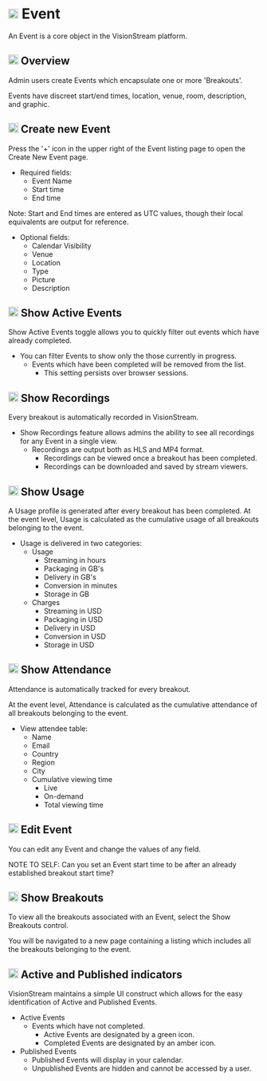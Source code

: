 # <img src="https://raw.githubusercontent.com/FortAwesome/Font-Awesome/6.x/svgs/solid/flag.svg" width="20" height="20"> Event
An Event is a core object in the VisionStream platform.

## <img src="https://raw.githubusercontent.com/FortAwesome/Font-Awesome/6.x/svgs/solid/magnifying-glass-chart.svg" width="20" height="20"> Overview
Admin users create Events which encapsulate one or more 'Breakouts'.

Events have discreet start/end times, location, venue, room, description, and graphic.

##  <img src="https://raw.githubusercontent.com/FortAwesome/Font-Awesome/6.x/svgs/solid/plus.svg" width="20" height="20"> Create new Event

Press the '+' icon in the upper right of the Event listing page to open the Create New Event page.

* Required fields:
  - Event Name
  - Start time
  - End time

Note: Start and End times are entered as UTC values, though their local equivalents are output for reference.

* Optional fields:
  - Calendar Visibility
  - Venue
  - Location
  - Type
  - Picture
  - Description

## <img src="https://raw.githubusercontent.com/FortAwesome/Font-Awesome/6.x/svgs/solid/toggle-on.svg" width="20" height="20"> Show Active Events

Show Active Events toggle allows you to quickly filter out events which have already completed.

* You can filter Events to show only the those currently in progress.
  - Events which have been completed will be removed from the list.
    - This setting persists over browser sessions.

## <img src="https://raw.githubusercontent.com/FortAwesome/Font-Awesome/6.x/svgs/solid/circle-play.svg" width="20" height="20"> Show Recordings

Every breakout is automatically recorded in VisionStream.
* Show Recordings feature allows admins the ability to see all recordings for any Event in a single view.
    - Recordings are output both as HLS and MP4 format.
      - Recordings can be viewed once a breakout has been completed.
      - Recordings can be downloaded and saved by stream viewers.

## <img src="https://raw.githubusercontent.com/FortAwesome/Font-Awesome/6.x/svgs/solid/gauge-high.svg" width="20" height="20"> Show Usage

A Usage profile is generated after every breakout has been completed. At the event level, Usage is calculated as the cumulative usage of all breakouts belonging to the event.

* Usage is delivered in two categories:
  - Usage
    - Streaming in hours
    - Packaging in GB's
    - Delivery in GB's
    - Conversion in minutes
    - Storage in GB
  - Charges
    - Streaming in USD
    - Packaging in USD
    - Delivery in USD
    - Conversion in USD
    - Storage in USD

##  <img src="https://raw.githubusercontent.com/FortAwesome/Font-Awesome/6.x/svgs/solid/users.svg" width="20" height="20"> Show Attendance

Attendance is automatically tracked for every breakout.

At the event level, Attendance is calculated as the cumulative attendance of all breakouts belonging to the event.

* View attendee table:
  - Name
  - Email
  - Country
  - Region
  - City
  - Cumulative viewing time
    - Live  
    - On-demand 
    - Total viewing time

## <img src="https://raw.githubusercontent.com/FortAwesome/Font-Awesome/6.x/svgs/solid/pen-to-square.svg" width="20" height="20"> Edit Event

You can edit any Event and change the values of any field.

NOTE TO SELF: Can you set an Event start time to be after an already established breakout start time?

## <img src="https://raw.githubusercontent.com/FortAwesome/Font-Awesome/6.x/svgs/solid/layer-group.svg" width="20" height="20"> Show Breakouts

To view all the breakouts associated with an Event, select the Show Breakouts control.

You will be navigated to a new page containing a listing which includes all the breakouts belonging to the event.

## <img src="https://raw.githubusercontent.com/FortAwesome/Font-Awesome/6.x/svgs/solid/circle.svg" width="20" height="20"> Active and Published indicators

VisionStream maintains a simple UI construct which allows for the easy identification of Active and Published Events.

* Active Events
  - Events which have not completed.
    - Active Events are designated by a green icon.
    - Completed Events are designated by an amber icon.
* Published Events
  - Published Events will display in your calendar.
  - Unpublished Events are hidden and cannot be accessed by a user.
